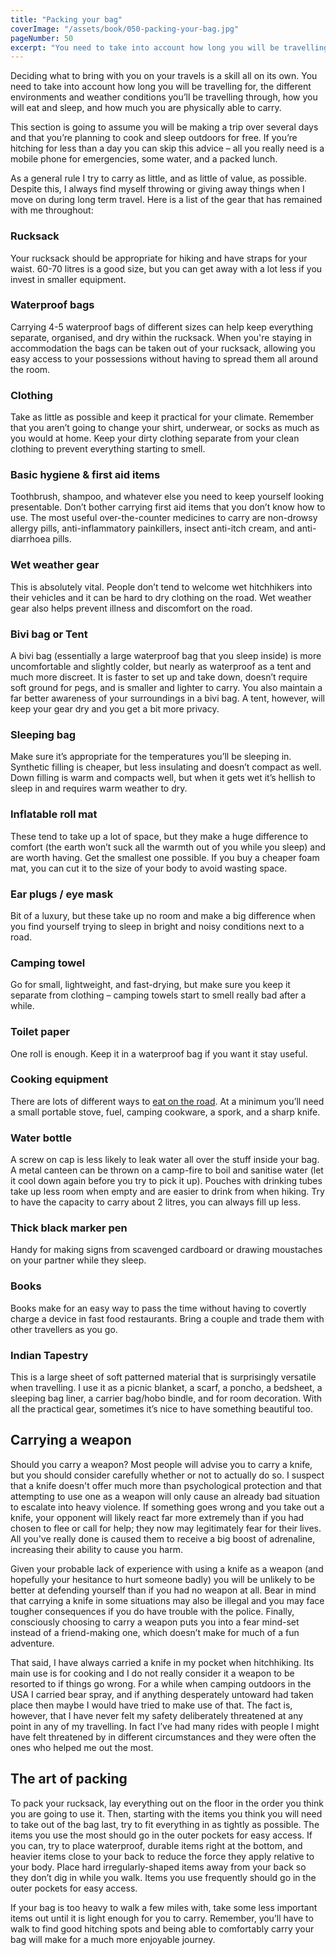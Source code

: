 ```yaml
---
title: "Packing your bag"
coverImage: "/assets/book/050-packing-your-bag.jpg"
pageNumber: 50
excerpt: "You need to take into account how long you will be travelling for, the different environments and weather conditions you’ll be travelling through, how you will eat and sleep, and how much you are physically able to carry."
---
```


Deciding what to bring with you on your travels is a skill all on its own. You need to take into account how long you will be travelling for, the different environments and weather conditions you’ll be travelling through, how you will eat and sleep, and how much you are physically able to carry.

This section is going to assume you will be making a trip over several days and that you’re planning to cook and sleep outdoors for free. If you’re hitching for less than a day you can skip this advice – all you really need is a mobile phone for emergencies, some water, and a packed lunch.

As a general rule I try to carry as little, and as little of value, as possible. Despite this, I always find myself throwing or giving away things when I move on during long term travel. Here is a list of the gear that has remained with me throughout:

### Rucksack

Your rucksack should be appropriate for hiking and have straps for your waist. 60-70 litres is a good size, but you can get away with a lot less if you invest in smaller equipment.

### Waterproof bags

Carrying 4-5 waterproof bags of different sizes can help keep everything separate, organised, and dry within the rucksack. When you're staying in accommodation the bags can be taken out of your rucksack, allowing you easy access to your possessions without having to spread them all around the room.

### Clothing

Take as little as possible and keep it practical for your climate. Remember that you aren’t going to change your shirt, underwear, or socks as much as you would at home. Keep your dirty clothing separate from your clean clothing to prevent everything starting to smell.

### Basic hygiene & first aid items

Toothbrush, shampoo, and whatever else you need to keep yourself looking presentable. Don’t bother carrying first aid items that you don’t know how to use. The most useful over-the-counter medicines to carry are non-drowsy allergy pills, anti-inflammatory painkillers, insect anti-itch cream, and anti-diarrhoea pills.

### Wet weather gear

This is absolutely vital. People don’t tend to welcome wet hitchhikers into their vehicles and it can be hard to dry clothing on the road. Wet weather gear also helps prevent illness and discomfort on the road.

### Bivi bag or Tent

A bivi bag (essentially a large waterproof bag that you sleep inside) is more uncomfortable and slightly colder, but nearly as waterproof as a tent and much more discreet. It is faster to set up and take down, doesn’t require soft ground for pegs, and is smaller and lighter to carry. You also maintain a far better awareness of your surroundings in a bivi bag. A tent, however, will keep your gear dry and you get a bit more privacy.

### Sleeping bag

Make sure it’s appropriate for the temperatures you’ll be sleeping in. Synthetic filling is cheaper, but less insulating and doesn’t compact as well. Down filling is warm and compacts well, but when it gets wet it’s hellish to sleep in and requires warm weather to dry.

### Inflatable roll mat

These tend to take up a lot of space, but they make a huge difference to comfort (the earth won’t suck all the warmth out of you while you sleep) and are worth having. Get the smallest one possible. If you buy a cheaper foam mat, you can cut it to the size of your body to avoid wasting space.

### Ear plugs / eye mask

Bit of a luxury, but these take up no room and make a big difference when you find yourself trying to sleep in bright and noisy conditions next to a road.

### Camping towel

Go for small, lightweight, and fast-drying, but make sure you keep it separate from clothing – camping towels start to smell really bad after a while.

### Toilet paper

One roll is enough. Keep it in a waterproof bag if you want it stay useful.

### Cooking equipment

There are lots of different ways to [eat on the road](/book/092-eating-on-the-road). At a minimum you’ll need a small portable stove, fuel, camping cookware, a spork, and a sharp knife.

### Water bottle

A screw on cap is less likely to leak water all over the stuff inside your bag. A metal canteen can be thrown on a camp-fire to boil and sanitise water (let it cool down again before you try to pick it up). Pouches with drinking tubes take up less room when empty and are easier to drink from when hiking. Try to have the capacity to carry about 2 litres, you can always fill up less.

### Thick black marker pen

Handy for making signs from scavenged cardboard or drawing moustaches on your partner while they sleep.

### Books

Books make for an easy way to pass the time without having to covertly charge a device in fast food restaurants. Bring a couple and trade them with other travellers as you go.

### Indian Tapestry

This is a large sheet of soft patterned material that is surprisingly versatile when travelling. I use it as a picnic blanket, a scarf, a poncho, a bedsheet, a sleeping bag liner, a carrier bag/hobo bindle, and for room decoration. With all the practical gear, sometimes it’s nice to have something beautiful too.

## Carrying a weapon

Should you carry a weapon? Most people will advise you to carry a knife, but you should consider carefully whether or not to actually do so. I suspect that a knife doesn't offer much more than psychological protection and that attempting to use one as a weapon will only cause an already bad situation to escalate into heavy violence. If something goes wrong and you take out a knife, your opponent will likely react far more extremely than if you had chosen to flee or call for help; they now may legitimately fear for their lives. All you've really done is caused them to receive a big boost of adrenaline, increasing their ability to cause you harm.

Given your probable lack of experience with using a knife as a weapon (and hopefully your hesitance to hurt someone badly) you will be unlikely to be better at defending yourself than if you had no weapon at all. Bear in mind that carrying a knife in some situations may also be illegal and you may face tougher consequences if you do have trouble with the police. Finally, consciously choosing to carry a weapon puts you into a fear mind-set instead of a friend-making one, which doesn’t make for much of a fun adventure.

That said, I have always carried a knife in my pocket when hitchhiking. Its main use is for cooking and I do not really consider it a weapon to be resorted to if things go wrong. For a while when camping outdoors in the USA I carried bear spray, and if anything desperately untoward had taken place then maybe I would have tried to make use of that. The fact is, however, that I have never felt my safety deliberately threatened at any point in any of my travelling. In fact I’ve had many rides with people I might have felt threatened by in different circumstances and they were often the ones who helped me out the most.

## The art of packing

To pack your rucksack, lay everything out on the floor in the order you think you are going to use it. Then, starting with the items you think you will need to take out of the bag last, try to fit everything in as tightly as possible. The items you use the most should go in the outer pockets for easy access. If you can, try to place waterproof, durable items right at the bottom, and heavier items close to your back to reduce the force they apply relative to your body. Place hard irregularly-shaped items away from your back so they don’t dig in while you walk. Items you use frequently should go in the outer pockets for easy access.

If your bag is too heavy to walk a few miles with, take some less important items out until it is light enough for you to carry. Remember, you’ll have to walk to find good hitching spots and being able to comfortably carry your bag will make for a much more enjoyable journey.
